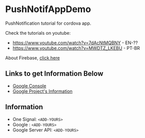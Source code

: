# PushNotifAppDemo
PushNotification tutorial for cordova app.

Check the tutorials on youtube:
- https://www.youtube.com/watch?v=7dAcNtMQBNY - EN-??
- https://www.youtube.com/watch?v=MWDTZ_LKEBU - PT-BR

About Firebase, [click here](https://www.youtube.com/watch?v=zvrcmOCVKY8)

## Links to get Information Below

- [Google Console](https://console.developers.google.com)
- [Google Project's Information](https://console.developers.google.com/iam-admin/settings/project?project=pushapp-142113)

## Information

- One Signal: `<ADD-YOURS>`
- Google : `<ADD-YOURS>`
- Google Server API: `<ADD-YOURS>`
